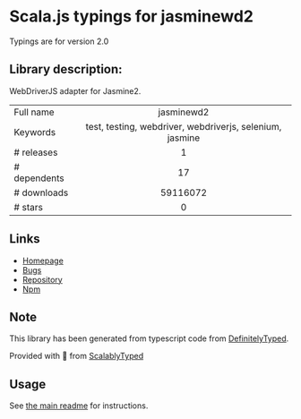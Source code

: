 
# Scala.js typings for jasminewd2

Typings are for version 2.0

## Library description:
WebDriverJS adapter for Jasmine2.

|                    |                 |
| ------------------ | :-------------: |
| Full name          | jasminewd2 |
| Keywords           | test, testing, webdriver, webdriverjs, selenium, jasmine |
| # releases         | 1 |
| # dependents       | 17 |
| # downloads        | 59116072 |
| # stars            | 0 |

## Links
- [Homepage](https://github.com/angular/jasminewd)
- [Bugs](https://github.com/angular/jasminewd/issues)
- [Repository](https://github.com/angular/jasminewd)
- [Npm](https://www.npmjs.com/package/jasminewd2)
    


## Note
This library has been generated from typescript code from [DefinitelyTyped](https://definitelytyped.org).

Provided with :purple_heart: from [ScalablyTyped](https://github.com/oyvindberg/ScalablyTyped)

## Usage
See [the main readme](../../readme.md) for instructions.


